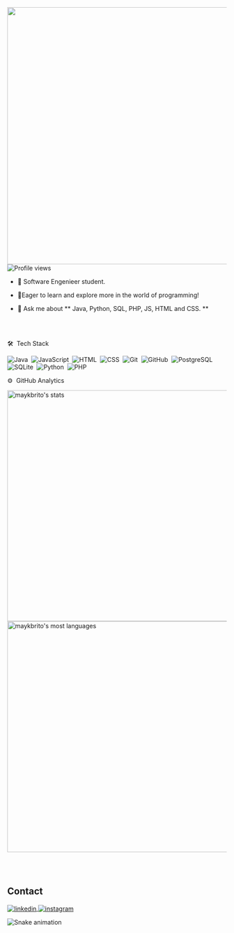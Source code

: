 <img align="right" height="590em" max-width = "100%" max-height= "auto" src="https://raw.githubusercontent.com/gist/byphrocha/c6f7bc2a9c044eafd81a730365e3641b/raw/b7da649740289a86208d2fca246a23f151e43929/githubcard.svg"/>
<p align="left"> <img src="https://komarev.com/ghpvc/?username=byphrocha&color=yellow" alt="Profile views" /> </p>

- 🚀 Software Engenieer student.

- 🔭Eager to learn and explore more in the world of programming!

- 💬 Ask me about ** Java, Python, SQL, PHP, JS, HTML and CSS. **

<br><br>


🛠 &nbsp;Tech Stack

![Java](https://img.shields.io/badge/Java-05122A?style=flat&logo=openjdk&logoColor=white)&nbsp;
![JavaScript](https://img.shields.io/badge/-JavaScript-05122A?style=flat&logo=javascript)&nbsp;
![HTML](https://img.shields.io/badge/-HTML-05122A?style=flat&logo=HTML5)&nbsp;
![CSS](https://img.shields.io/badge/-CSS-05122A?style=flat&logo=CSS3&logoColor=1572B6)&nbsp;
![Git](https://img.shields.io/badge/-Git-05122A?style=flat&logo=git)&nbsp;
![GitHub](https://img.shields.io/badge/-GitHub-05122A?style=flat&logo=github)&nbsp;
![PostgreSQL](https://img.shields.io/badge/-PostgreSQL-05122A?style=flat&logo=postgresql)&nbsp;
![SQLite](https://img.shields.io/badge/-SQLite-05122A?style=flat&logo=sqlite)&nbsp;
![Python](https://img.shields.io/badge/python-05122A?style=flat&logo=python&logoColor=ffdd54)&nbsp;
![PHP](https://img.shields.io/badge/PHP-05122A?style=flat&logo=php&logoColor=white)&nbsp;


⚙️ &nbsp;GitHub Analytics

<p align="left">
<img width="530em" src="https://github-readme-stats.vercel.app/api?username=byphrocha&show_icons=true&theme=vision-friendly-dark" alt="maykbrito's stats"/>
<img width="530em" src="https://github-readme-stats.vercel.app/api/top-langs/?username=byphrocha&layout=compact&theme=vision-friendly-dark" alt="maykbrito's most languages"/>
</p>

<br><br>

## Contact

<a href="https://www.linkedin.com/in/paulohenrique-rocha/" target="_blank">
  <img align="center" src="https://img.shields.io/badge/-Paulo Henrique da Rocha-05122A?style=flat&logo=linkedin" alt="linkedin"/>
</a>
<a href="https://www.instagram.com/paulo.rocha13/" target="_blank">
 <img align="center" src="https://img.shields.io/badge/-paulo.rocha13-05122A?style=flat&logo=instagram" alt="instagram"/>
</a>
</p>


![Snake animation](https://github.com/LuigiGF/LuigiGF/blob/output/github-contribution-grid-snake.svg)
